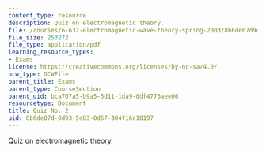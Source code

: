 ```yaml
---
content_type: resource
description: Quiz on electromagnetic theory.
file: /courses/6-632-electromagnetic-wave-theory-spring-2003/8b6de07d9d935d830d57304f16c10197_Q2.pdf
file_size: 253272
file_type: application/pdf
learning_resource_types:
- Exams
license: https://creativecommons.org/licenses/by-nc-sa/4.0/
ocw_type: OCWFile
parent_title: Exams
parent_type: CourseSection
parent_uid: bca707a5-b9a5-5d11-1da9-0df4776aee06
resourcetype: Document
title: Quiz No. 2
uid: 8b6de07d-9d93-5d83-0d57-304f16c10197
---
```

Quiz on electromagnetic theory.